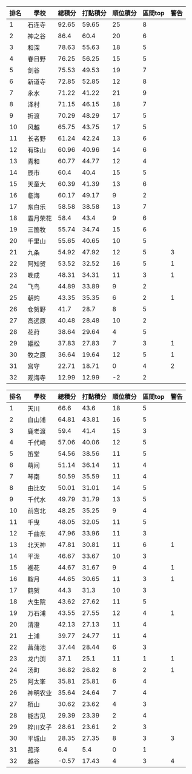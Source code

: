 排名|學校|總積分|打點積分|順位積分|區間top|警告
-|-|-|-|-|-|-
1|石连寺|92.65|59.65|25|8|
2|神之谷|86.4|60.4|20|6|
3|和深|78.63|55.63|18|5|
4|春日野|76.25|56.25|15|5|
5|剑谷|75.53|49.53|19|7|
6|新道寺|72.85|52.85|12|8|
7|永水|71.22|41.22|21|9|
8|泽村|71.15|46.15|18|7|
9|折渡|70.29|48.29|17|5|
10|风越|65.75|43.75|17|5|
11|长者野|61.24|42.24|13|6|
12|有珠山|60.96|40.96|14|6|
13|青和|60.77|44.77|12|4|
14|辰市|60.4|40.4|15|5|
15|天童大|60.39|41.39|13|6|
16|临海|60.17|49.17|9|2|
17|东白乐|58.58|38.58|13|7|
18|霜月荣花|58.4|43.4|9|6|
19|三箇牧|55.74|34.74|15|6|
20|千里山|55.65|40.65|10|5|
21|九条|54.92|47.92|12|5|3
22|阿知贺|53.52|32.52|16|5|1
23|晚成|48.31|34.31|11|3|1
24|飞鸟|44.89|33.89|9|2|
25|朝灼|43.35|35.35|6|2|1
26|仓贺野|41.7|28.7|8|5|
27|高远原|40.48|28.48|10|2|
28|花莳|38.64|29.64|4|5|
29|姬松|37.83|27.83|7|3|1
30|牧之原|36.64|19.64|12|5|1
31|宫守|22.71|18.71|0|4|2
32|观海寺|12.99|12.99|-2|2|


排名|學校|總積分|打點積分|順位積分|區間top|警告
-|-|-|-|-|-|-
1|天川|66.6|43.6|18|5|
2|白山浦|64.81|43.81|16|5|
3|鹿老渡|59.4|41.4|15|3|
4|千代崎|57.06|40.06|12|5|
5|笛堂|54.56|38.56|11|5|
6|萌间|51.14|36.14|11|4|
7|琴南|50.59|35.59|11|4|
8|由比女|50.01|31.01|14|5|
9|千代水|49.79|31.79|13|5|
10|前宫北|48.25|35.25|9|4|
11|千曳|48.05|32.05|11|5|
12|千曲东|47.96|33.96|11|3|
13|北天神|47.81|30.81|11|6|1
14|平泷|46.67|33.67|10|3|
15|裾花|44.67|31.67|9|4|1
16|鞍月|44.65|30.65|11|3|1
17|鹤贺|44.3|31.3|10|3|
18|大生院|43.62|27.62|11|5|
19|万石浦|43.55|27.55|12|4|1
20|清澄|42.13|27.13|11|4|
21|土浦|39.77|24.77|11|4|
22|菖蒲池|37.44|28.44|6|3|
23|龙门渕|37.1|25.1|11|1|1
24|汤町|36.82|26.82|8|2|1
25|阿太峯|35.81|25.81|6|4|
26|神明农业|35.64|24.64|7|4|
27|栢山|30.62|23.62|4|3|
28|能古见|29.39|23.39|2|4|
29|梓川女子|28.61|23.61|2|3|
30|平城山|28.35|27.35|8|3|3
31|菰泽|6.4|5.4|0|1|
32|越谷|-0.57|17.43|4|3|4
